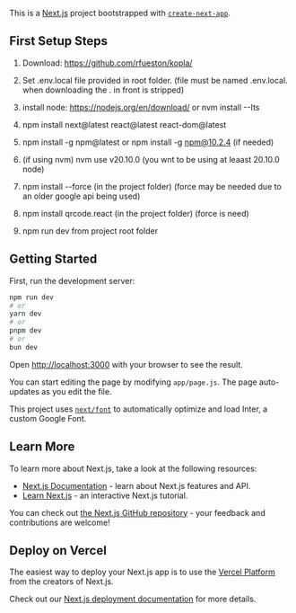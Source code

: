 This is a [Next.js](https://nextjs.org/) project bootstrapped
with [`create-next-app`](https://github.com/vercel/next.js/tree/canary/packages/create-next-app).

## First Setup Steps

1. Download: https://github.com/rfueston/kopla/

2. Set .env.local file provided in root folder. (file must be named .env.local. when downloading the . in front is
   stripped)

3. install node: https://nodejs.org/en/download/ or nvm install --Its

4. npm install next@latest react@latest react-dom@latest

5. npm install -g npm@latest or npm install -g npm@10.2.4 (if needed)

6. (if using nvm) nvm use v20.10.0 (you wnt to be using at leaast 20.10.0 node)

7. npm install --force (in the project folder) (force may be needed due to an older google api being used)

8. npm install qrcode.react (in the project folder) (force is need)

9. npm run dev from project root folder

## Getting Started

First, run the development server:

```bash
npm run dev
# or
yarn dev
# or
pnpm dev
# or
bun dev
```

Open [http://localhost:3000](http://localhost:3000) with your browser to see the result.

You can start editing the page by modifying `app/page.js`. The page auto-updates as you edit the file.

This project uses [`next/font`](https://nextjs.org/docs/basic-features/font-optimization) to automatically optimize and
load Inter, a custom Google Font.

## Learn More

To learn more about Next.js, take a look at the following resources:

- [Next.js Documentation](https://nextjs.org/docs) - learn about Next.js features and API.
- [Learn Next.js](https://nextjs.org/learn) - an interactive Next.js tutorial.

You can check out [the Next.js GitHub repository](https://github.com/vercel/next.js/) - your feedback and contributions
are welcome!

## Deploy on Vercel

The easiest way to deploy your Next.js app is to use
the [Vercel Platform](https://vercel.com/new?utm_medium=default-template&filter=next.js&utm_source=create-next-app&utm_campaign=create-next-app-readme)
from the creators of Next.js.

Check out our [Next.js deployment documentation](https://nextjs.org/docs/deployment) for more details.
